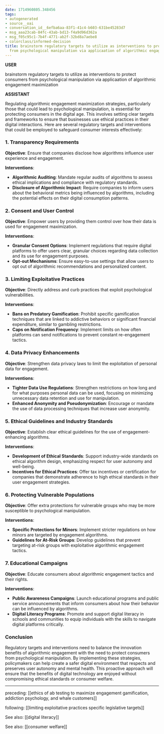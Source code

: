```yaml
---
date: 1714960805.348456
tags:
- autogenerated
- source__oai
- conversation_id__6efba6aa-83f1-41c4-b603-631be45283d7
- msg_aaa23cab-84fc-43ab-bd13-f4a9d96d362a
- msg_f05c95c1-7b4f-4771-ab2f-32bd8a7aebe8
- colorclass/informed-decision
title: brainstorm regulatory targets to utilize as interventions to protect consumers
  from psychological manipulation via applicaation of algorithmic engagement maximization
---
```


**USER**

brainstorm regulatory targets to utilize as interventions to protect consumers from psychological manipulation via applicaation of algorithmic engagement maximization


**ASSISTANT**

Regulating algorithmic engagement maximization strategies, particularly those that could lead to psychological manipulation, is essential for protecting consumers in the digital age. This involves setting clear targets and frameworks to ensure that businesses use ethical practices in their digital interactions. Here are several regulatory targets and interventions that could be employed to safeguard consumer interests effectively:

### 1. **Transparency Requirements**

**Objective**: Ensure that companies disclose how algorithms influence user experience and engagement.

**Interventions**:
- **Algorithmic Auditing**: Mandate regular audits of algorithms to assess ethical implications and compliance with regulatory standards.
- **Disclosure of Algorithmic Impact**: Require companies to inform users about the behavioral metrics being influenced by algorithms, including the potential effects on their digital consumption patterns.

### 2. **Consent and User Control**

**Objective**: Empower users by providing them control over how their data is used for engagement maximization.

**Interventions**:
- **Granular Consent Options**: Implement regulations that require digital platforms to offer users clear, granular choices regarding data collection and its use for engagement purposes.
- **Opt-out Mechanisms**: Ensure easy-to-use settings that allow users to opt out of algorithmic recommendations and personalized content.

### 3. **Limiting Exploitative Practices**

**Objective**: Directly address and curb practices that exploit psychological vulnerabilities.

**Interventions**:
- **Bans on Predatory Gamification**: Prohibit specific gamification techniques that are linked to addictive behaviors or significant financial expenditure, similar to gambling restrictions.
- **Caps on Notification Frequency**: Implement limits on how often platforms can send notifications to prevent constant re-engagement tactics.

### 4. **Data Privacy Enhancements**

**Objective**: Strengthen data privacy laws to limit the exploitation of personal data for engagement.

**Interventions**:
- **Tighter Data Use Regulations**: Strengthen restrictions on how long and for what purposes personal data can be used, focusing on minimizing unnecessary data retention and use for manipulation.
- **Enhanced Anonymity and Pseudonymization**: Encourage or mandate the use of data processing techniques that increase user anonymity.

### 5. **Ethical Guidelines and Industry Standards**

**Objective**: Establish clear ethical guidelines for the use of engagement-enhancing algorithms.

**Interventions**:
- **Development of Ethical Standards**: Support industry-wide standards on ethical algorithm design, emphasizing respect for user autonomy and well-being.
- **Incentives for Ethical Practices**: Offer tax incentives or certification for companies that demonstrate adherence to high ethical standards in their user engagement strategies.

### 6. **Protecting Vulnerable Populations**

**Objective**: Offer extra protections for vulnerable groups who may be more susceptible to psychological manipulation.

**Interventions**:
- **Specific Protections for Minors**: Implement stricter regulations on how minors are targeted by engagement algorithms.
- **Guidelines for At-Risk Groups**: Develop guidelines that prevent targeting at-risk groups with exploitative algorithmic engagement tactics.

### 7. **Educational Campaigns**

**Objective**: Educate consumers about algorithmic engagement tactics and their rights.

**Interventions**:
- **Public Awareness Campaigns**: Launch educational programs and public service announcements that inform consumers about how their behavior can be influenced by algorithms.
- **Digital Literacy Programs**: Promote and support digital literacy in schools and communities to equip individuals with the skills to navigate digital platforms critically.

### Conclusion

Regulatory targets and interventions need to balance the innovation benefits of algorithmic engagement with the need to protect consumers from psychological manipulation. By implementing these strategies, policymakers can help create a safer digital environment that respects and preserves user autonomy and mental health. This proactive approach will ensure that the benefits of digital technology are enjoyed without compromising ethical standards or consumer welfare.


---

preceding: [[ethics of ab testing to maximize engagement gamification, addiction psychology, and whale customers]]  


following: [[limiting exploitative practices specific legislative targets]]

See also: [[digital literacy]]


See also: [[consumer welfare]]